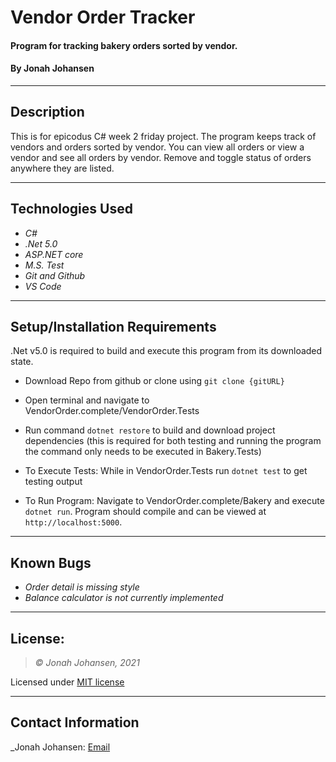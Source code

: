 # Vendor Order Tracker

#### Program for tracking bakery orders sorted by vendor.

#### By Jonah Johansen

* * *

## Description
This is for epicodus C# week 2 friday project. The program keeps track of vendors and orders sorted by vendor. You can view all orders or view a vendor and see all orders by vendor. Remove and toggle status of orders anywhere they are listed.

* * *

## Technologies Used

* _C#_
* _.Net 5.0_
* _ASP.NET core_
* _M.S. Test_
* _Git and Github_
* _VS Code_

* * *

## Setup/Installation Requirements

.Net v5.0 is required to build and execute this program from its downloaded state.

* Download Repo from github or clone using ```git clone {gitURL}```
* Open terminal and navigate to VendorOrder.complete/VendorOrder.Tests
* Run command ```dotnet restore``` to build and download project dependencies (this is required for both testing and running the program the command only needs to be executed in Bakery.Tests)

* To Execute Tests: While in VendorOrder.Tests run ```dotnet test``` to get testing output
* To Run Program: Navigate to VendorOrder.complete/Bakery and execute ```dotnet run```. Program should compile and can be viewed at ```http://localhost:5000```.

* * *

## Known Bugs

* _Order detail is missing style_
* _Balance calculator is not currently implemented_

* * *

## License:
> *&copy; Jonah Johansen, 2021*

Licensed under [MIT license](https://mit-license.org/)

* * *

## Contact Information
_Jonah Johansen: [Email](johansenjonah+git@gmail.com)